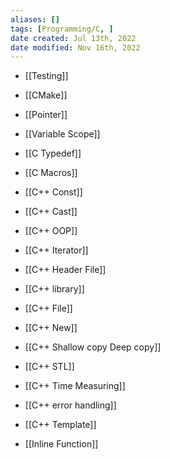 ```yaml
---
aliases: []
tags: [Programming/C, ] 
date created: Jul 13th, 2022
date modified: Nov 16th, 2022
---
```

- [[Testing]]  
- [[CMake]]

- [[Pointer]]
- [[Variable Scope]]
- [[C Typedef]]
- [[C Macros]]
- [[C++ Const]]
- [[C++ Cast]]
- [[C++ OOP]]
- [[C++ Iterator]]
- [[C++ Header File]]
- [[C++ library]] 
- [[C++ File]]
- [[C++ New]]
- [[C++ Shallow copy Deep copy]]
- [[C++ STL]]
- [[C++ Time Measuring]]
- [[C++ error handling]]
- [[C++ Template]]
- [[Inline Function]]